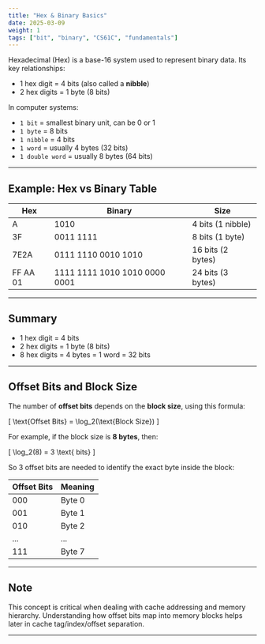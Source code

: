 ```yaml
---
title: "Hex & Binary Basics"
date: 2025-03-09
weight: 1
tags: ["bit", "binary", "CS61C", "fundamentals"]
---
```


Hexadecimal (Hex) is a base-16 system used to represent binary data. Its key relationships:

- 1 hex digit = 4 bits (also called a **nibble**)  
- 2 hex digits = 1 byte (8 bits)

In computer systems:

- `1 bit` = smallest binary unit, can be 0 or 1  
- `1 byte` = 8 bits  
- `1 nibble` = 4 bits  
- `1 word` = usually 4 bytes (32 bits)  
- `1 double word` = usually 8 bytes (64 bits)  

---

## Example: Hex vs Binary Table

| Hex | Binary | Size |
|-----|--------|------|
| A   | 1010   | 4 bits (1 nibble) |
| 3F  | 0011 1111 | 8 bits (1 byte) |
| 7E2A | 0111 1110 0010 1010 | 16 bits (2 bytes) |
| FF AA 01 | 1111 1111 1010 1010 0000 0001 | 24 bits (3 bytes) |

---

## Summary

- 1 hex digit = 4 bits  
- 2 hex digits = 1 byte (8 bits)  
- 8 hex digits = 4 bytes = 1 word = 32 bits

---

## Offset Bits and Block Size

The number of **offset bits** depends on the **block size**, using this formula:

\[
\text{Offset Bits} = \log_2(\text{Block Size})
\]

For example, if the block size is **8 bytes**, then:

\[
\log_2(8) = 3 \text{ bits}
\]

So 3 offset bits are needed to identify the exact byte inside the block:

| Offset Bits | Meaning |
|-------------|---------|
| 000 | Byte 0 |
| 001 | Byte 1 |
| 010 | Byte 2 |
| ... | ... |
| 111 | Byte 7 |

---

## Note

This concept is critical when dealing with cache addressing and memory hierarchy. Understanding how offset bits map into memory blocks helps later in cache tag/index/offset separation.

---

